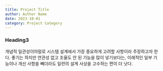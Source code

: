 ```yaml
---
title: Project Title
author: Author Name
date: 2023-10-01
category: Project Category
---
```


### Heading3

개념적 일관성이야말로 시스템 설계에서 가장 중요하게 고려할 사항이라 주장하고자 한다. 좋기는 하지만 연관성 없고 조율도 안 된 기능을 많이 넣기보다는, 이례적인 일부 기능이나 개선 사항을 빼더라도 일련의 설계 사상을 고수하는 편이 더 낫다.
